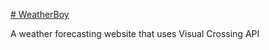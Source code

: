 [# WeatherBoy](https://rohitbhojak.github.io/WeatherBoy/)

A weather forecasting website that uses Visual Crossing API
